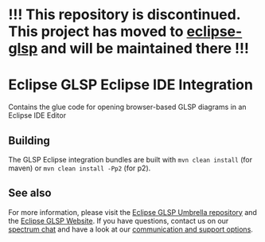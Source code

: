 # **!!! This repository is discontinued. This project has moved to [eclipse-glsp](https://github.com/eclipse-glsp/glsp) and will be maintained there !!!**
# Eclipse GLSP Eclipse IDE Integration

Contains the glue code for opening browser-based GLSP diagrams in an Eclipse IDE Editor

## Building

The GLSP Eclipse integration bundles are built with `mvn clean install` (for maven) or `mvn clean install -Pp2` (for p2). 

## See also
For more information, please visit the [Eclipse GLSP Umbrella repository](https://github.com/eclipse-glsp/glsp) and the [Eclipse GLSP Website](https://www.eclipse.org/glsp/). If you have questions, contact us on our [spectrum chat](https://spectrum.chat/glsp/) and have a look at our [communication and support options](https://www.eclipse.org/glsp/contact/).

